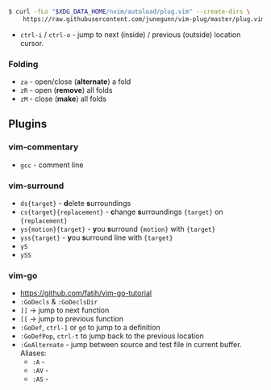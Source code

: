 ```sh
$ curl -fLo "$XDG_DATA_HOME/nvim/autoload/plug.vim" --create-dirs \
    https://raw.githubusercontent.com/junegunn/vim-plug/master/plug.vim
```

-   `ctrl-i` / `ctrl-o` - jump to next (inside) / previous (outside) location cursor.

### Folding

-   `za` - open/close (**alternate**) a fold
-   `zR` - open (**remove**) all folds
-   `zM` - close (**make**) all folds

## Plugins

### vim-commentary

-   `gcc` - comment line

### vim-surround

-   `ds{target}` - **d**elete **s**urroundings
-   `cs{target}{replacement}` - **c**hange **s**urroundings `{target}` on
      `{replacement}`
-   `ys{motion}{target}` - **y**ou **s**urround `{motion}` with `{target}`
-   `yss{target}` - **y**ou **s**urround line with `{target}`
-   `yS`
-   `ySS`

### vim-go

-   <https://github.com/fatih/vim-go-tutorial>
-   `:GoDecls` & `:GoDeclsDir`
-   `]]` -> jump to next function
-   `[[` -> jump to previous function
-   `:GoDef`, `ctrl-]` or `gd` to jump to a definition
-   `:GoDefPop`, `ctrl-t` to jump back to the previous location
-   `:GoAlternate` - jump between source and test file in current buffer.
    Aliases:
    -   `:A` - 
    -   `:AV` -
    -   `:AS` -
